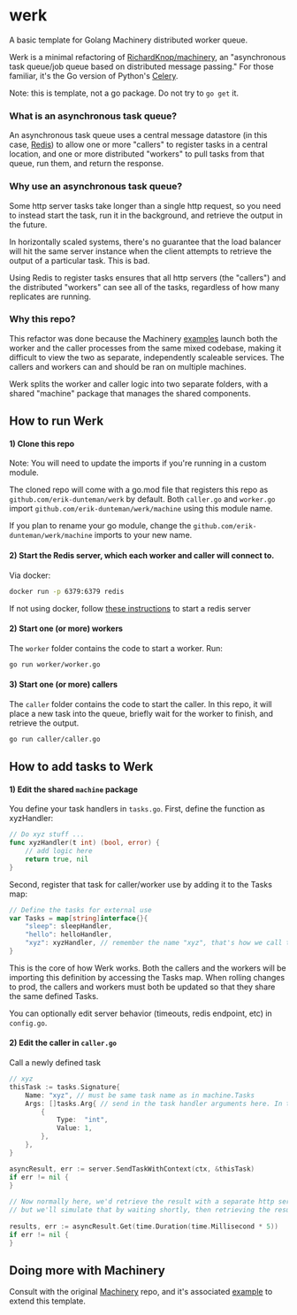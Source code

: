 # werk
A basic template for Golang Machinery distributed worker queue.

Werk is a minimal refactoring of [RichardKnop/machinery](https://github.com/RichardKnop/machinery), an "asynchronous task queue/job queue based on distributed message passing." For those familiar, it's the Go version of Python's [Celery](https://github.com/celery/celery).

Note: this is template, not a go package. Do not try to `go get` it.

### What is an asynchronous task queue?

An asynchronous task queue uses a central message datastore (in this case, [Redis](https://redis.io/)) to allow one or more "callers" to register tasks in a central location, and one or more distributed "workers" to pull tasks from that queue, run them, and return the response.

### Why use an asynchronous task queue?

Some http server tasks take longer than a single http request, so you need to instead start the task, run it in the background, and retrieve the output in the future. 

In horizontally scaled systems, there's no guarantee that the load balancer will hit the same server instance when the client attempts to retrieve the output of a particular task. This is bad.

Using Redis to register tasks ensures that all http servers (the "callers") and the distributed "workers" can see all of the tasks, regardless of how many replicates are running.

### Why this repo?

This refactor was done because the Machinery [examples](https://github.com/RichardKnop/machinery/tree/master/example/redis) launch both the worker and the caller processes from the same mixed codebase, making it difficult to view the two as separate, independently scaleable services. The callers and workers can and should be ran on multiple machines.

Werk splits the worker and caller logic into two separate folders, with a shared "machine" package that manages the shared components.

## How to run Werk

#### 1) Clone this repo

Note: 
You will need to update the imports if you're running in a custom module.

The cloned repo will come with a go.mod file that registers this repo as `github.com/erik-dunteman/werk` by default.
Both `caller.go` and `worker.go` import `github.com/erik-dunteman/werk/machine` using this module name.

If you plan to rename your go module, change the `github.com/erik-dunteman/werk/machine` imports to your new name.

#### 2) Start the Redis server, which each worker and caller will connect to.

Via docker:
```bash
docker run -p 6379:6379 redis
```
If not using docker, follow [these instructions](https://redis.io/topics/quickstart) to start a redis server

#### 2) Start one (or more) workers

The `worker` folder contains the code to start a worker. Run:
```bash
go run worker/worker.go
```

#### 3) Start one (or more) callers

The `caller` folder contains the code to start the caller. 
In this repo, it will place a new task into the queue, briefly wait for the worker to finish, and retrieve the output.
```bash
go run caller/caller.go
```

## How to add tasks to Werk

#### 1) Edit the shared `machine` package

You define your task handlers in `tasks.go`. 
First, define the function as xyzHandler:
```go
// Do xyz stuff ...
func xyzHandler(t int) (bool, error) {
	// add logic here
	return true, nil
}
```
Second, register that task for caller/worker use by adding it to the Tasks map:
```go
// Define the tasks for external use
var Tasks = map[string]interface{}{
	"sleep": sleepHandler,
	"hello": helloHandler,
	"xyz": xyzHandler, // remember the name "xyz", that's how we call this task later.
}
```

This is the core of how Werk works. Both the callers and the workers will be importing this definition by accessing the Tasks map. When rolling changes to prod, the callers and workers must both be updated so that they share the same defined Tasks.

You can optionally edit server behavior (timeouts, redis endpoint, etc) in `config.go`.

#### 2) Edit the caller in `caller.go`

Call a newly defined task
```go
// xyz
thisTask := tasks.Signature{
	Name: "xyz", // must be same task name as in machine.Tasks
	Args: []tasks.Arg{ // send in the task handler arguments here. In this case, it's just one int.
		{
			Type:  "int",
			Value: 1,
		},
	},
}

asyncResult, err := server.SendTaskWithContext(ctx, &thisTask)
if err != nil {
}
  
// Now normally here, we'd retrieve the result with a separate http server call,
// but we'll simulate that by waiting shortly, then retrieving the result below.
  
results, err := asyncResult.Get(time.Duration(time.Millisecond * 5))
if err != nil {
}
```

## Doing more with Machinery
Consult with the original [Machinery](https://github.com/RichardKnop/machinery/) repo, and it's associated [example](https://github.com/RichardKnop/machinery/tree/master/example/redis) to extend this template.
